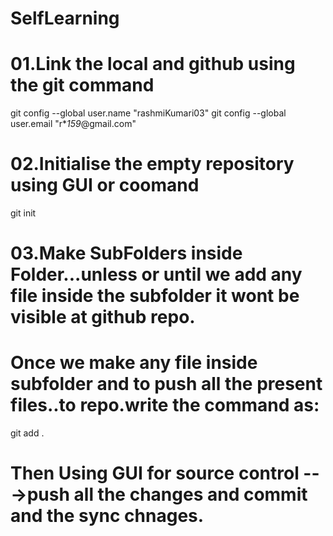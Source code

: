 # SelfLearning


# 01.Link the local and github using the git command

git config --global user.name "rashmiKumari03"
git config --global user.email "r***15*9*@gmail.com"

# 02.Initialise the empty repository using GUI or coomand
git init

# 03.Make SubFolders inside Folder...unless or until we add any file inside the subfolder it wont be visible at github repo.
# Once we make any file inside subfolder and to push all the present files..to repo.write the command as:
git add .

# Then Using GUI for source control --->push all the changes and commit and the sync chnages.
